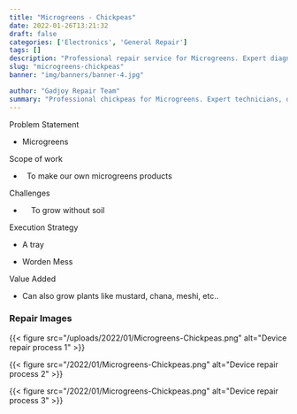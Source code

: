 ```yaml
---
title: "Microgreens - Chickpeas"
date: 2022-01-26T13:21:32
draft: false
categories: ['Electronics', 'General Repair']
tags: []
description: "Professional repair service for Microgreens. Expert diagnosis and quality repairs in Bangalore."
slug: "microgreens-chickpeas"
banner: "img/banners/banner-4.jpg"

author: "Gadjoy Repair Team"
summary: "Professional chickpeas for Microgreens. Expert technicians, quality parts, warranty included."
---
```


Problem Statement 

- Microgreens

Scope of work

- &nbsp; To make our own microgreens products&nbsp;

Challenges

- &nbsp;&nbsp;&nbsp; To grow without soil

Execution Strategy 

- A tray 

- Worden Mess

Value Added 

- Can also grow plants like mustard, chana, meshi, etc..

### Repair Images

{{< figure src="/uploads/2022/01/Microgreens-Chickpeas.png" alt="Device repair process 1" >}}

{{< figure src="/2022/01/Microgreens-Chickpeas.png" alt="Device repair process 2" >}}

{{< figure src="/2022/01/Microgreens-Chickpeas.png" alt="Device repair process 3" >}}

